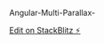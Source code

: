 Angular-Multi-Parallax-

[Edit on StackBlitz ⚡️](https://stackblitz.com/edit/angular-multi-parallax-qtwgjc)
